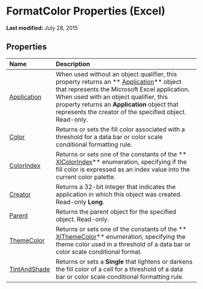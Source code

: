 
# FormatColor Properties (Excel)

 **Last modified:** July 28, 2015


## Properties



|**Name**|**Description**|
|:-----|:-----|
| [Application](e18c38ac-4d08-3350-6ba7-62d959d1c31a.md)|When used without an object qualifier, this property returns an  ** [Application](19b73597-5cf9-4f56-8227-b5211f657f6f.md)** object that represents the Microsoft Excel application. When used with an object qualifier, this property returns an **Application** object that represents the creator of the specified object. Read-only.|
| [Color](c084cdbc-068c-bd0c-2f35-987964286be2.md)|Returns or sets the fill color associated with a threshold for a data bar or color scale conditional formatting rule.|
| [ColorIndex](ac930c75-5440-9a0b-8ef8-b14bc7a8d597.md)|Returns or sets one of the constants of the  ** [XlColorIndex](b925578b-d654-61fa-03fa-67631ea8c5d1.md)** enumeration, specifying if the fill color is expressed as an index value into the current color palette.|
| [Creator](8167e66c-152d-efd7-9b8a-d98f11d4ce8c.md)|Returns a 32-bit integer that indicates the application in which this object was created. Read-only  **Long**.|
| [Parent](fae66f99-e47c-fda8-a542-8a6e3ec584f4.md)|Returns the parent object for the specified object. Read-only.|
| [ThemeColor](5e4750b3-14a3-ca31-ef61-1be32be3ef38.md)|Returns or sets one of the constants of the  ** [XlThemeColor](d19cf07f-83df-8a95-7521-756513a81372.md)** enumeration, specifying the theme color used in a threshold of a data bar or color scale conditional format.|
| [TintAndShade](540f55af-1bb2-e193-18d6-1821426cdf1f.md)|Returns or sets a  **Single** that lightens or darkens the fill color of a cell for a threshold of a data bar or color scale conditional formatting rule.|
